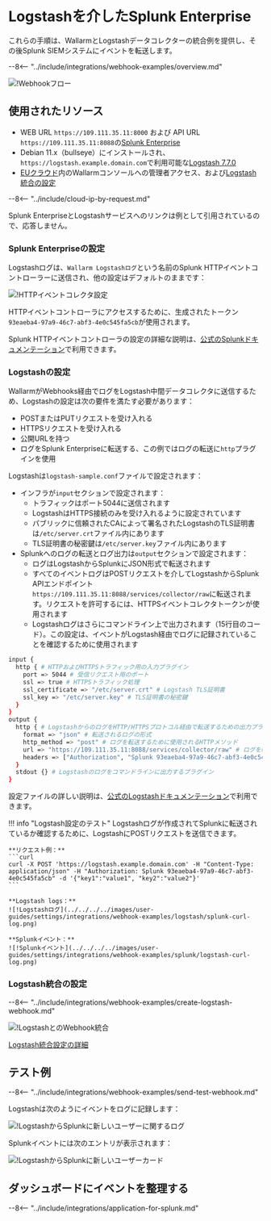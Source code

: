 [splunk-dashboard-by-wallarm-img]: ../../../../images/user-guides/settings/integrations/splunk-dashboard-by-wallarm.png

# Logstashを介したSplunk Enterprise

これらの手順は、WallarmとLogstashデータコレクターの統合例を提供し、その後Splunk SIEMシステムにイベントを転送します。

--8<-- "../include/integrations/webhook-examples/overview.md"

![!Webhookフロー](../../../../images/user-guides/settings/integrations/webhook-examples/logstash/splunk-scheme.png)

## 使用されたリソース

* WEB URL `https://109.111.35.11:8000` および API URL `https://109.111.35.11:8088`の[Splunk Enterprise](#splunk-enterprise-configuration)
* Debian 11.x（bullseye）にインストールされ、`https://logstash.example.domain.com`で利用可能な[Logstash 7.7.0](#logstash-configuration)
* [EUクラウド](https://my.wallarm.com)内のWallarmコンソールへの管理者アクセス、および[Logstash統合の設定](#configuration-of-logstash-integration)

--8<-- "../include/cloud-ip-by-request.md"

Splunk EnterpriseとLogstashサービスへのリンクは例として引用されているので、応答しません。

### Splunk Enterpriseの設定

Logstashログは、`Wallarm Logstashログ`という名前のSplunk HTTPイベントコントローラーに送信され、他の設定はデフォルトのままです：

![!HTTPイベントコレクタ設定](../../../../images/user-guides/settings/integrations/webhook-examples/splunk/logstash-setup.png)

HTTPイベントコントローラにアクセスするために、生成されたトークン`93eaeba4-97a9-46c7-abf3-4e0c545fa5cb`が使用されます。

Splunk HTTPイベントコントローラの設定の詳細な説明は、[公式のSplunkドキュメンテーション](https://docs.splunk.com/Documentation/Splunk/8.0.5/Data/UsetheHTTPEventCollector)で利用できます。

### Logstashの設定

WallarmがWebhooks経由でログをLogstash中間データコレクタに送信するため、Logstashの設定は次の要件を満たす必要があります：

* POSTまたはPUTリクエストを受け入れる
* HTTPSリクエストを受け入れる
* 公開URLを持つ
* ログをSplunk Enterpriseに転送する、この例ではログの転送に`http`プラグインを使用

Logstashは`logstash-sample.conf`ファイルで設定されます：

* インフラが`input`セクションで設定されます：
    * トラフィックはポート5044に送信されます
    * LogstashはHTTPS接続のみを受け入れるように設定されています
    * パブリックに信頼されたCAによって署名されたLogstashのTLS証明書は`/etc/server.crt`ファイル内にあります
    * TLS証明書の秘密鍵は`/etc/server.key`ファイル内にあります
* Splunkへのログの転送とログ出力は`output`セクションで設定されます：
    * ログはLogstashからSplunkにJSON形式で転送されます
    * すべてのイベントログはPOSTリクエストを介してLogstashからSplunk APIエンドポイント`https://109.111.35.11:8088/services/collector/raw`に転送されます。リクエストを許可するには、HTTPSイベントコレクタトークンが使用されます
    * Logstashログはさらにコマンドライン上で出力されます（15行目のコード）。この設定は、イベントがLogstash経由でログに記録されていることを確認するために使用されます

```bash linenums="1"
input {
  http { # HTTPおよびHTTPSトラフィック用の入力プラグイン
    port => 5044 # 受信リクエスト用のポート
    ssl => true # HTTPSトラフィック処理
    ssl_certificate => "/etc/server.crt" # Logstash TLS証明書
    ssl_key => "/etc/server.key" # TLS証明書の秘密鍵
  }
}
output {
  http { # LogstashからのログをHTTP/HTTPSプロトコル経由で転送するための出力プラグイン
    format => "json" # 転送されるログの形式
    http_method => "post" # ログを転送するために使用されるHTTPメソッド
    url => "https://109.111.35.11:8088/services/collector/raw" # ログを転送するエンドポイント
    headers => ["Authorization", "Splunk 93eaeba4-97a9-46c7-abf3-4e0c545fa5cb"] # リクエストを許可するためのHTTPヘッダー
  }
  stdout {} # Logstashのログをコマンドラインに出力するプラグイン
}
```

設定ファイルの詳しい説明は、[公式のLogstashドキュメンテーション](https://www.elastic.co/guide/en/logstash/current/configuration-file-structure.html)で利用できます。

!!! info "Logstash設定のテスト"
    Logstashログが作成されてSplunkに転送されているか確認するために、LogstashにPOSTリクエストを送信できます。

    **リクエスト例：**
    ```curl
    curl -X POST 'https://logstash.example.domain.com' -H "Content-Type: application/json" -H "Authorization: Splunk 93eaeba4-97a9-46c7-abf3-4e0c545fa5cb" -d '{"key1":"value1", "key2":"value2"}'
    ```

    **Logstash logs：**
    ![!Logstashログ](../../../../images/user-guides/settings/integrations/webhook-examples/logstash/splunk-curl-log.png)

    **Splunkイベント：**
    ![!Splunkイベント](../../../../images/user-guides/settings/integrations/webhook-examples/splunk/logstash-curl-log.png)    

### Logstash統合の設定

--8<-- "../include/integrations/webhook-examples/create-logstash-webhook.md"

![!LogstashとのWebhook統合](../../../../images/user-guides/settings/integrations/add-logstash-integration.png)

[Logstash統合設定の詳細](../logstash.md)

## テスト例

--8<-- "../include/integrations/webhook-examples/send-test-webhook.md"

Logstashは次のようにイベントをログに記録します：

![!LogstashからSplunkに新しいユーザーに関するログ](../../../../images/user-guides/settings/integrations/webhook-examples/logstash/splunk-user-log.png)

Splunkイベントには次のエントリが表示されます：

![!LogstashからSplunkに新しいユーザーカード](../../../../images/user-guides/settings/integrations/webhook-examples/splunk/logstash-user.png)

## ダッシュボードにイベントを整理する

--8<-- "../include/integrations/application-for-splunk.md"
